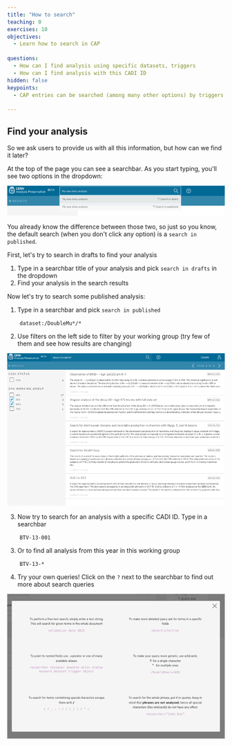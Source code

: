```yaml
---
title: "How to search"
teaching: 0
exercises: 10
objectives:
  - Learn how to search in CAP

questions:
  - How can I find analysis using specific datasets, triggers
  - How can I find analysis with this CADI ID
hidden: false
keypoints:
  - CAP entries can be searched (among many other options) by triggers, datasets, working groups, CADI ID, etc.

---
```



## Find your analysis

So we ask users to provide us with all this information, but how can we find it later?

At the top of the page you can see a searchbar. As you start typing, you'll see two options in the dropdown:

![](../fig/searchbar.png)

You already know the difference between those two, so just so you know, the default search (when you don't click any option) is a `search in published`.

First, let's try to search in drafts to find your analysis

1. Type in a searchbar title of your analysis and pick `search in drafts` in the dropdown
2. Find your analysis in the search results

Now let's try to search some published analysis:

1. Type in a searchbar and pick `search in published`
~~~
    dataset:/DoubleMu*/*
~~~
2. Use filters on the left side to filter by your working group (try few of them and see how results are changing)

![](../fig/searchpage.png)

3. Now try to search for an analysis with a specific CADI ID. Type in a searchbar
~~~
    BTV-13-001
~~~
3. Or to find all analysis from this year in this working group
~~~
    BTV-13-*
~~~
4. Try your own queries! Click on the `?` next to the searchbar to find out more about search queries

![](../fig/searchtips.png)
